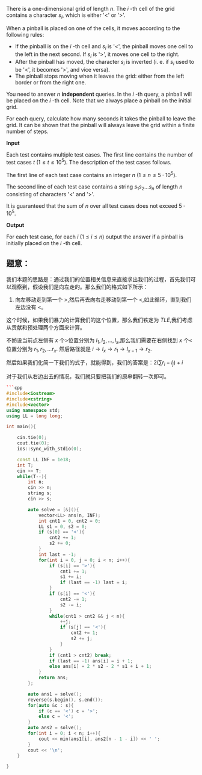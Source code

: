 There is a one-dimensional grid of length $n$. The $i$ \-th cell of the grid contains a character $s_i$, which is either '<' or '\>'.

When a pinball is placed on one of the cells, it moves according to the following rules:

-   If the pinball is on the $i$ \-th cell and $s_i$ is '<', the pinball moves one cell to the left in the next second. If $s_i$ is '\>', it moves one cell to the right.
-   After the pinball has moved, the character $s_i$ is inverted (i. e. if $s_i$ used to be '<', it becomes '\>', and vice versa).
-   The pinball stops moving when it leaves the grid: either from the left border or from the right one.

You need to answer $n$ **independent** queries. In the $i$ \-th query, a pinball will be placed on the $i$ \-th cell. Note that we always place a pinball on the initial grid.

For each query, calculate how many seconds it takes the pinball to leave the grid. It can be shown that the pinball will always leave the grid within a finite number of steps.

**Input**

Each test contains multiple test cases. The first line contains the number of test cases $t$ ($1 \le t \le 10^5$). The description of the test cases follows.

The first line of each test case contains an integer $n$ ($1 \le n \le 5 \cdot 10^5$).

The second line of each test case contains a string $s_1s_2 \ldots s_{n}$ of length $n$ consisting of characters '<' and '\>'.

It is guaranteed that the sum of $n$ over all test cases does not exceed $5 \cdot 10^5$.

**Output**

For each test case, for each $i$ ($1 \le i \le n$) output the answer if a pinball is initially placed on the $i$ \-th cell.

## 题意：
我们本题的思路是：通过我们的位置相关信息来直接求出我们的过程，首先我们可以观察到，假设我们是向左走的。那么我们的格式如下所示：
1. 向左移动走到第一个 $>$,然后再去向右走移动到第一个 $<$,如此循环，直到我们左边没有 $<$。

这个时候，如果我们暴力的计算我们的这个位置，那么我们铁定为 $TLE$,我们考虑从贡献和预处理两个方面来计算。

不妨设当前点左侧有 $x$ 个>位置分别为 $l_1,l_2,\ldots,l_x$,那么我们需要在右侧找到 $x$ 个<位置分别为 $r_{1},r_{2},\ldots r_{x}.$
 然后路径就是 $i\to l_x\to r_1\to l_{x-1}\to r_2.$

然后如果我们化简一下我们的式子，就能得到，我们的答案是：$2(\sum r_{i}-l_{j})+i$

对于我们从右边出去的情况，我们就只要把我们的原串翻转一次即可。

```cpp
```cpp
#include<iostream>
#include<cstring>
#include<vector>
using namespace std;
using LL = long long;

int main(){

    cin.tie(0);
    cout.tie(0);
    ios::sync_with_stdio(0);

    const LL INF = 1e18;
    int T;
    cin >> T;
    while(T--){
        int n;
        cin >> n;
        string s;
        cin >> s;

        auto solve = [&](){
            vector<LL> ans(n, INF);
            int cnt1 = 0, cnt2 = 0;
            LL s1 = 0, s2 = 0;
            if (s[0] == '<'){
                cnt2 += 1;
                s2 += 0;
            }
            int last = -1;
            for(int i = 0, j = 0; i < n; i++){
                if (s[i] == '>'){
                    cnt1 += 1;
                    s1 += i;
                    if (last == -1) last = i;
                }
                if (s[i] == '<'){
                    cnt2 -= 1;
                    s2 -= i;
                }
                while(cnt1 > cnt2 && j < n){
                    ++j;
                    if (s[j] == '<'){
                        cnt2 += 1;
                        s2 += j;
                    }
                }
                if (cnt1 > cnt2) break;
                if (last == -1) ans[i] = i + 1;
                else ans[i] = 2 * s2 - 2 * s1 + i + 1;
            }
            return ans;
        };

        auto ans1 = solve();
        reverse(s.begin(), s.end());
        for(auto &c : s){
            if (c == '<') c = '>';
            else c = '<';
        }
        auto ans2 = solve();
        for(int i = 0; i < n; i++){
            cout << min(ans1[i], ans2[n - 1 - i]) << ' ';
        }
        cout << '\n';
    }

}
```
```



